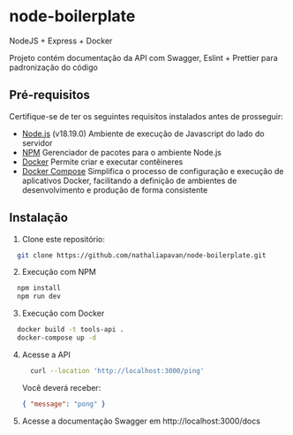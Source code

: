 # node-boilerplate

NodeJS + Express + Docker

Projeto contém documentação da API com Swagger, Eslint + Prettier para padronização do código

## Pré-requisitos

Certifique-se de ter os seguintes requisitos instalados antes de prosseguir:

- [Node.js](https://nodejs.org/) (v18.19.0) Ambiente de execução de Javascript do lado do servidor
- [NPM](https://www.npmjs.com/) Gerenciador de pacotes para o ambiente Node.js
- [Docker](https://www.docker.com/) Permite criar e executar contêineres
- [Docker Compose](https://docs.docker.com/compose/) Simplifica o processo de configuração e execução de aplicativos Docker, facilitando a definição de ambientes de desenvolvimento e produção de forma consistente

## Instalação

1. Clone este repositório:

```bash
  git clone https://github.com/nathaliapavan/node-boilerplate.git
```

2. Execução com NPM

```bash
  npm install
  npm run dev
```

3. Execução com Docker

```bash
  docker build -t tools-api .
  docker-compose up -d
```

4. Acesse a API

   ```bash
     curl --location 'http://localhost:3000/ping'
   ```

   Você deverá receber:

   ```json
   { "message": "pong" }
   ```

5. Acesse a documentação Swagger em http://localhost:3000/docs
